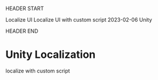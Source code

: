HEADER START

Localize UI
Localize UI with custom script
2023-02-06
Unity

HEADER END

# Unity Localization

localize with custom script
